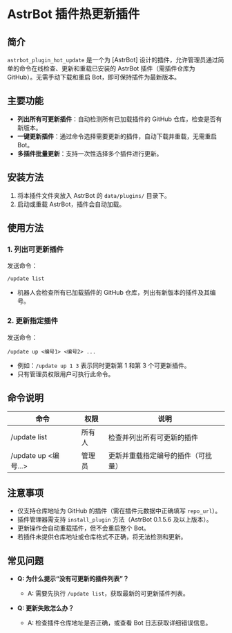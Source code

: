 # AstrBot 插件热更新插件

## 简介

`astrbot_plugin_hot_update` 是一个为 [AstrBot] 设计的插件，允许管理员通过简单的命令在线检查、更新和重载已安装的 AstrBot 插件（需插件仓库为 GitHub）。无需手动下载和重启 Bot，即可保持插件为最新版本。

## 主要功能

- **列出所有可更新插件**：自动检测所有已加载插件的 GitHub 仓库，检查是否有新版本。
- **一键更新插件**：通过命令选择需要更新的插件，自动下载并重载，无需重启 Bot。
- **多插件批量更新**：支持一次性选择多个插件进行更新。

## 安装方法

1. 将本插件文件夹放入 AstrBot 的 `data/plugins/` 目录下。
2. 启动或重载 AstrBot，插件会自动加载。

## 使用方法

### 1. 列出可更新插件

发送命令：

```
/update list
```

- 机器人会检查所有已加载插件的 GitHub 仓库，列出有新版本的插件及其编号。

### 2. 更新指定插件

发送命令：

```
/update up <编号1> <编号2> ...
```

- 例如：`/update up 1 3` 表示同时更新第 1 和第 3 个可更新插件。
- 只有管理员权限用户可执行此命令。

## 命令说明

| 命令                | 权限     | 说明                                 |
|---------------------|----------|--------------------------------------|
| /update list        | 所有人   | 检查并列出所有可更新的插件           |
| /update up <编号...>| 管理员   | 更新并重载指定编号的插件（可批量）   |

## 注意事项

- 仅支持仓库地址为 GitHub 的插件（需在插件元数据中正确填写 `repo_url`）。
- 插件管理器需支持 `install_plugin` 方法（AstrBot 0.1.5.6 及以上版本）。
- 更新操作会自动重载插件，但不会重启整个 Bot。
- 若插件未提供仓库地址或仓库格式不正确，将无法检测和更新。

## 常见问题

- **Q: 为什么提示“没有可更新的插件列表”？**
  - A: 需要先执行 `/update list`，获取最新的可更新插件列表。

- **Q: 更新失败怎么办？**
  - A: 检查插件仓库地址是否正确，或查看 Bot 日志获取详细错误信息。
